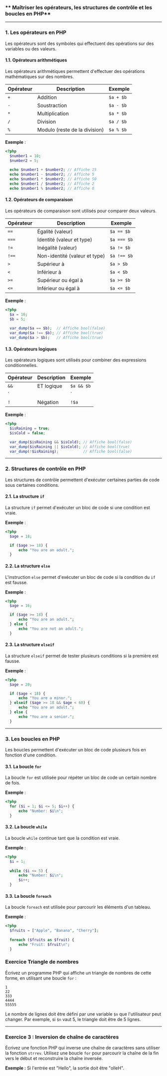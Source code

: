 ### ** Maîtriser les opérateurs, les structures de contrôle et les boucles en PHP**

---

### **1. Les opérateurs en PHP**

Les opérateurs sont des symboles qui effectuent des opérations sur des variables ou des valeurs.

#### **1.1. Opérateurs arithmétiques**

Les opérateurs arithmétiques permettent d'effectuer des opérations mathématiques sur des nombres.

| Opérateur | Description                           | Exemple           |
|-----------|---------------------------------------|-------------------|
| `+`       | Addition                              | `$a + $b`         |
| `-`       | Soustraction                          | `$a - $b`         |
| `*`       | Multiplication                        | `$a * $b`         |
| `/`       | Division                              | `$a / $b`         |
| `%`       | Modulo (reste de la division)         | `$a % $b`         |

**Exemple** :
```php
<?php
  $number1 = 10;
  $number2 = 5;
  
  echo $number1 + $number2; // Affiche 15
  echo $number1 - $number2; // Affiche 5
  echo $number1 * $number2; // Affiche 50
  echo $number1 / $number2; // Affiche 2
  echo $number1 % $number2; // Affiche 0
```

#### **1.2. Opérateurs de comparaison**

Les opérateurs de comparaison sont utilisés pour comparer deux valeurs.

| Opérateur | Description                         | Exemple          |
|-----------|-------------------------------------|------------------|
| `==`      | Égalité (valeur)                    | `$a == $b`       |
| `===`     | Identité (valeur et type)           | `$a === $b`      |
| `!=`      | Inégalité (valeur)                  | `$a != $b`       |
| `!==`     | Non-identité (valeur et type)       | `$a !== $b`      |
| `>`       | Supérieur à                         | `$a > $b`        |
| `<`       | Inférieur à                         | `$a < $b`        |
| `>=`      | Supérieur ou égal à                 | `$a >= $b`       |
| `<=`      | Inférieur ou égal à                 | `$a <= $b`       |

**Exemple** :
```php
<?php
  $a = 10;
  $b = 5;
  
  var_dump($a == $b);  // Affiche bool(false)
  var_dump($a !== $b); // Affiche bool(true)
  var_dump($a > $b);   // Affiche bool(true)
```

#### **1.3. Opérateurs logiques**

Les opérateurs logiques sont utilisés pour combiner des expressions conditionnelles.

| Opérateur | Description                         | Exemple           |
|-----------|-------------------------------------|-------------------|
| `&&`      | ET logique                          | `$a && $b`        |
| `||`      | OU logique                          | `$a || $b`        |
| `!`       | Négation                            | `!$a`             |

**Exemple** :
```php
<?php
  $isRaining = true;
  $isCold = false;

  var_dump($isRaining && $isCold); // Affiche bool(false)
  var_dump($isRaining || $isCold); // Affiche bool(true)
  var_dump(!$isRaining);           // Affiche bool(false)
```

---

### **2. Structures de contrôle en PHP**

Les structures de contrôle permettent d'exécuter certaines parties de code sous certaines conditions.

#### **2.1. La structure `if`**

La structure `if` permet d'exécuter un bloc de code si une condition est vraie.

**Exemple** :
```php
<?php
  $age = 18;

  if ($age >= 18) {
      echo "You are an adult.";
  }
```

#### **2.2. La structure `else`**

L'instruction `else` permet d'exécuter un bloc de code si la condition du `if` est fausse.

**Exemple** :
```php
<?php
  $age = 16;

  if ($age >= 18) {
      echo "You are an adult.";
  } else {
      echo "You are not an adult.";
  }
```

#### **2.3. La structure `elseif`**

La structure `elseif` permet de tester plusieurs conditions si la première est fausse.

**Exemple** :
```php
<?php
  $age = 20;

  if ($age < 18) {
      echo "You are a minor.";
  } elseif ($age >= 18 && $age < 60) {
      echo "You are an adult.";
  } else {
      echo "You are a senior.";
  }
```

---

### **3. Les boucles en PHP**

Les boucles permettent d'exécuter un bloc de code plusieurs fois en fonction d'une condition.

#### **3.1. La boucle `for`**

La boucle `for` est utilisée pour répéter un bloc de code un certain nombre de fois.

**Exemple** :
```php
<?php
  for ($i = 1; $i <= 5; $i++) {
      echo "Number: $i\n";
  }
```

#### **3.2. La boucle `while`**

La boucle `while` continue tant que la condition est vraie.

**Exemple** :
```php
<?php
  $i = 1;
  
  while ($i <= 5) {
      echo "Number: $i\n";
      $i++;
  }
```

#### **3.3. La boucle `foreach`**

La boucle `foreach` est utilisée pour parcourir les éléments d'un tableau.

**Exemple** :
```php
<?php
  $fruits = ["Apple", "Banana", "Cherry"];
  
  foreach ($fruits as $fruit) {
      echo "Fruit: $fruit\n";
  }
```

### **Exercice  Triangle de nombres**

Écrivez un programme PHP qui affiche un triangle de nombres de cette forme, en utilisant une boucle `for` :
```
1
22
333
4444
55555
```

Le nombre de lignes doit être défini par une variable `$n` que l'utilisateur peut changer. Par exemple, si `$n` vaut 5, le triangle doit être de 5 lignes.

---

### **Exercice 3 : Inversion de chaîne de caractères**

Écrivez une fonction PHP qui inverse une chaîne de caractères sans utiliser la fonction `strrev`. Utilisez une boucle `for` pour parcourir la chaîne de la fin vers le début et reconstruire la chaîne inversée.

**Exemple :**
Si l'entrée est "Hello", la sortie doit être "olleH".
